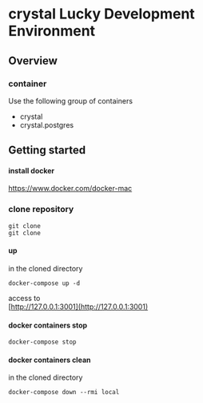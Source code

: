 # crystal Lucky Development Environment

## Overview

### container
Use the following group of containers  
- crystal  
- crystal.postgres


## Getting started

#### install docker
https://www.docker.com/docker-mac

### clone repository
```
git clone 
git clone 
```

#### up
in the cloned directory
```
docker-compose up -d
```

access to  
[http://127.0.0.1:3001](http://127.0.0.1:3001)

#### docker containers stop
```
docker-compose stop
```

#### docker containers clean
in the cloned directory
```
docker-compose down --rmi local
```
